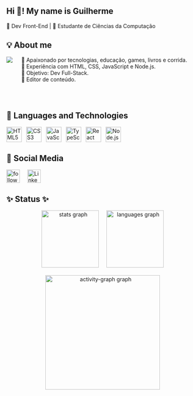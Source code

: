 <h2 align="left">Hi 👋! My name is Guilherme</h2>

<p align="left">🎯 Dev Front-End | 🎒 Estudante de Ciências da Computação</p>

<h2 align="left">💡 About me</h2>

<div style="display: flex; flex-wrap: wrap; align-items: flex-start; gap: 20px;">
  <img 
    align="left" 
    height="150" 
    src="https://media.licdn.com/dms/image/v2/D4D12AQEDqzq9LkGBBw/article-cover_image-shrink_720_1280/article-cover_image-shrink_720_1280/0/1663786260509?e=1746057600&v=beta&t=j2qfNu00-Mpy-6cB_NGN_bVffIJXUHaVtIWngc-2-1w" 
    style="max-width: 100%; height: auto; margin-bottom: 20px; flex-shrink: 0;"
  />
  <p align="left" style="flex: 1; max-width: 100%; text-align: left; margin-top: 0;"> 
    🔸 Apaixonado por tecnologias, educação, games, livros e corrida.<br> 
    🔸 Experiência com HTML, CSS, JavaScript e Node.js.<br> 
    🔸 Objetivo: Dev Full-Stack.<br> 
    🔸 Editor de conteúdo.
  </p>
</div>

<br><h2 align="left">🤖 Languages ​​and Technologies</h2>

<div align="left" style="display: flex; flex-wrap: wrap; justify-content: flex-start; gap: 12px;">
  <img src="https://cdn.jsdelivr.net/gh/devicons/devicon/icons/html5/html5-original.svg" height="40" alt="HTML5 logo" /> 
  <img src="https://cdn.jsdelivr.net/gh/devicons/devicon/icons/css3/css3-original.svg" height="40" alt="CSS3 logo" /> 
  <img src="https://cdn.jsdelivr.net/gh/devicons/devicon/icons/javascript/javascript-plain.svg" height="40" alt="JavaScript logo" /> 
  <img src="https://cdn.jsdelivr.net/gh/devicons/devicon/icons/typescript/typescript-original.svg" height="40" alt="TypeScript logo" /> 
  <img src="https://cdn.jsdelivr.net/gh/devicons/devicon/icons/react/react-original-wordmark.svg" height="40" alt="React logo" /> 
  <img src="https://cdn.jsdelivr.net/gh/devicons/devicon/icons/nodejs/nodejs-original.svg" height="40" alt="Node.js logo" />
</div>

<h2 align="left">📩 Social Media</h2>

<div style="display: flex; flex-wrap: wrap; align-items: center; gap: 20px;"> 
  <a href="https://www.linkedin.com/in/guilherme-de-andrade-bicudo-5637ab288/"> 
    <img src="https://custom-icon-badges.demolab.com/github/followers/GuilhermeBicudo?color=4CAF50&labelColor=388E3C&style=for-the-badge&logo=person-add&label=follow&logoColor=white" height="35" alt="followers" title="Follow me on GitHub" /> 
  </a> 
  <a href="https://www.linkedin.com/in/guilherme-de-andrade-bicudo-5637ab288/" target="_blank"> 
    <img src="https://img.shields.io/static/v1?message=LinkedIn&logo=linkedin&label=&color=0077B5&logoColor=white&labelColor=&style=for-the-badge" height="35" alt="LinkedIn logo" /> 
  </a> 
</div>

<h2 align="left">✨ Status ✨</h2>

<div align="center" style="display: flex; flex-wrap: wrap; justify-content: center; gap: 20px;">
  <img src="https://github-readme-stats.vercel.app/api?username=GuilhermeBicudo&hide_title=false&hide_rank=false&show_icons=true&include_all_commits=true&count_private=true&disable_animations=false&theme=cobalt&locale=en&hide_border=false&order=1" height="150" alt="stats graph" /> 
  <img src="https://github-readme-stats.vercel.app/api/top-langs?username=GuilhermeBicudo&locale=en&hide_title=false&layout=compact&card_width=320&langs_count=5&theme=cobalt&hide_border=false&order=2" height="150" alt="languages graph" /> 
  <img src="https://github-readme-activity-graph.vercel.app/graph?username=GuilhermeBicudo&radius=16&theme=cobalt&area=true&order=5" height="300" alt="activity-graph graph" /> 
</div>

